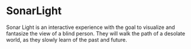 # SonarLight
Sonar Light is an interactive experience with the goal to visualize and fantasize the view of a blind person. They will walk the path of a desolate world, as they slowly learn of the past and future.
